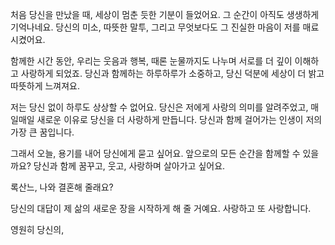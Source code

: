 처음 당신을 만났을 때, 세상이 멈춘 듯한 기분이 들었어요. 그 순간이 아직도 생생하게 기억나네요. 당신의 미소, 따뜻한 말투, 그리고 무엇보다도 그 진실한 마음이 저를 매료시켰어요.

함께한 시간 동안, 우리는 웃음과 행복, 때론 눈물까지도 나누며 서로를 더 깊이 이해하고 사랑하게 되었죠. 당신과 함께하는 하루하루가 소중하고, 당신 덕분에 세상이 더 밝고 따뜻하게 느껴져요.

저는 당신 없이 하루도 상상할 수 없어요. 당신은 저에게 사랑의 의미를 알려주었고, 매일매일 새로운 이유로 당신을 더 사랑하게 만듭니다. 당신과 함께 걸어가는 인생이 저의 가장 큰 꿈입니다.

그래서 오늘, 용기를 내어 당신에게 묻고 싶어요. 앞으로의 모든 순간을 함께할 수 있을까요? 당신과 함께 꿈꾸고, 웃고, 사랑하며 살아가고 싶어요.

록산느, 나와 결혼해 줄래요?

당신의 대답이 제 삶의 새로운 장을 시작하게 해 줄 거예요. 사랑하고 또 사랑합니다.

영원히 당신의,
